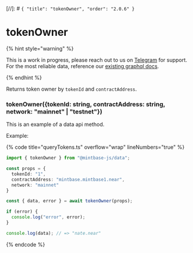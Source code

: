 [//]: # `{ "title": "tokenOwner", "order": "2.0.6" }`

# tokenOwner

{% hint style="warning" %}

This is a work in progress, please reach out to us on [Telegram](https://t.me/mintdev) for support.
For the most reliable data, reference our [existing graphql docs](https://docs.mintbase.io/dev/read-data/mintbase-graph).

{% endhint %}

Returns token owner by `tokenId` and `contractAddress`.

### tokenOwner({tokenId: string, contractAddress: string, network: "mainnet" | "testnet"})

This is an example of a data api method.

Example:

{% code title="queryTokens.ts" overflow="wrap" lineNumbers="true" %}

```typescript
import { tokenOwner } from "@mintbase-js/data";

const props = {
  tokenId: "1",
  contractAddress: "mintbase.mintbase1.near",
  network: "mainnet"
}

const { data, error } = await tokenOwner(props);

if (error) {
  console.log("error", error);
}

console.log(data); // => "nate.near"
```

{% endcode %}
